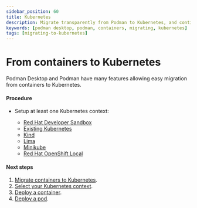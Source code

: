 ```yaml
---
sidebar_position: 60
title: Kubernetes
description: Migrate transparently from Podman to Kubernetes, and continue using familiar workflows.
keywords: [podman desktop, podman, containers, migrating, kubernetes]
tags: [migrating-to-kubernetes]
---
```


# From containers to Kubernetes

Podman Desktop and Podman have many features allowing easy migration from containers to Kubernetes.

#### Procedure

- Setup at least one Kubernetes context:

  - [Red Hat Developer Sandbox](/docs/openshift/developer-sandbox)
  - [Existing Kubernetes](/docs/kubernetes/existing-kubernetes)
  - [Kind](/docs/kind)
  - [Lima](/docs/lima)
  - [Minikube](/docs/minikube)
  - [Red Hat OpenShift Local](/docs/openshift/openshift-local)

#### Next steps

1. [Migrate containers to Kubernetes](/docs/kubernetes).
2. [Select your Kubernetes context](/docs/kubernetes/viewing-and-selecting-current-kubernetes-context).
3. [Deploy a container](/docs/kubernetes/deploying-a-container-to-kubernetes).
4. [Deploy a pod](/docs/kubernetes/deploying-a-pod-to-kubernetes).
